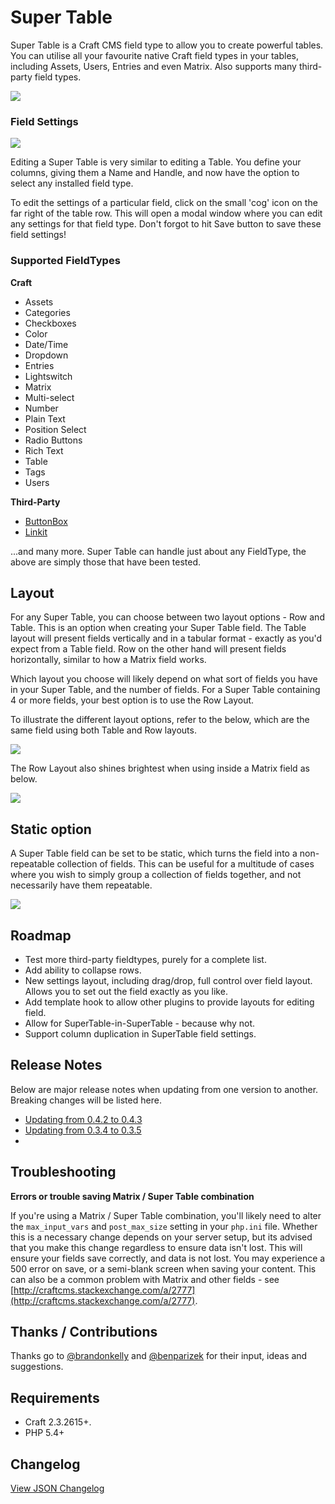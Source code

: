 # Super Table

Super Table is a Craft CMS field type to allow you to create powerful tables. You can utilise all your favourite native Craft field types in your tables, including Assets, Users, Entries and even Matrix. Also supports many third-party field types.

<img src="https://raw.githubusercontent.com/engram-design/SuperTable/master/screenshots/input.png" />


### Field Settings

<img src="https://raw.githubusercontent.com/engram-design/SuperTable/master/screenshots/settings.png" />

Editing a Super Table is very similar to editing a Table. You define your columns, giving them a Name and Handle, and now have the option to select any installed field type.

To edit the settings of a particular field, click on the small 'cog' icon on the far right of the table row. This will open a modal window where you can edit any settings for that field type. Don't forgot to hit Save button to save these field settings!


### Supported FieldTypes

**Craft**

* Assets
* Categories
* Checkboxes
* Color
* Date/Time
* Dropdown
* Entries
* Lightswitch
* Matrix
* Multi-select
* Number
* Plain Text
* Position Select
* Radio Buttons
* Rich Text
* Table
* Tags
* Users

**Third-Party**

* [ButtonBox](https://github.com/supercool/Button-Box)
* [Linkit](https://github.com/fruitstudios/LinkIt)

...and many more. Super Table can handle just about any FieldType, the above are simply those that have been tested.


## Layout

For any Super Table, you can choose between two layout options - Row and Table. This is an option when creating your Super Table field. The Table layout will present fields vertically and in a tabular format - exactly as you'd expect from a Table field. Row on the other hand will present fields horizontally, similar to how a Matrix field works.

Which layout you choose will likely depend on what sort of fields you have in your Super Table, and the number of fields. For a Super Table containing 4 or more fields, your best option is to use the Row Layout.

To illustrate the different layout options, refer to the below, which are the same field using both Table and Row layouts.

<img src="https://raw.githubusercontent.com/engram-design/SuperTable/master/screenshots/layouts.png" />

The Row Layout also shines brightest when using inside a Matrix field as below.

<img src="https://raw.githubusercontent.com/engram-design/SuperTable/master/screenshots/rowLayout.png" />


## Static option

A Super Table field can be set to be static, which turns the field into a non-repeatable collection of fields. This can be useful for a multitude of cases where you wish to simply group a collection of fields together, and not necessarily have them repeatable.

<img src="https://raw.githubusercontent.com/engram-design/SuperTable/master/screenshots/static.png" />


## Roadmap

- Test more third-party fieldtypes, purely for a complete list.
- Add ability to collapse rows.
- New settings layout, including drag/drop, full control over field layout. Allows you to set out the field exactly as you like.
- Add template hook to allow other plugins to provide layouts for editing field.
- Allow for SuperTable-in-SuperTable - because why not.
- Support column duplication in SuperTable field settings.


## Release Notes

Below are major release notes when updating from one version to another. Breaking changes will be listed here.

- [Updating from 0.4.2 to 0.4.3](https://github.com/engram-design/SuperTable/wiki/Release-Notes#updating-from-042-to-043)
- [Updating from 0.3.4 to 0.3.5](https://github.com/engram-design/SuperTable/wiki/Release-Notes#updating-from-034-to-035)
- 

## Troubleshooting

**Errors or trouble saving Matrix / Super Table combination**

If you're using a Matrix / Super Table combination, you'll likely need to alter the `max_input_vars` and `post_max_size` setting in your `php.ini` file. Whether this is a necessary change depends on your server setup, but its advised that you make this change regardless to ensure data isn't lost. This will ensure your fields save correctly, and data is not lost. You may experience a 500 error on save, or a semi-blank screen when saving your content. This can also be a common problem with Matrix and other fields - see [http://craftcms.stackexchange.com/a/2777](http://craftcms.stackexchange.com/a/2777).


## Thanks / Contributions

Thanks go to [@brandonkelly](https://github.com/brandonkelly) and [@benparizek](https://github.com/benparizek) for their input, ideas and suggestions.


## Requirements

- Craft 2.3.2615+.
- PHP 5.4+


## Changelog

[View JSON Changelog](https://github.com/engram-design/SuperTable/blob/master/changelog.json)
